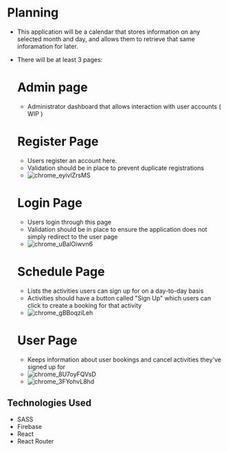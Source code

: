 # Planning

- This application will be a calendar that stores information on any selected month and day, and allows them to retrieve that same inforamation for later.

- There will be at least 3 pages:

  # Admin page

  - Administrator dashboard that allows interaction with user accounts ( WIP )

  # Register Page

  - Users register an account here.
  - Validation should be in place to prevent duplicate registrations
  - ![chrome_eyivlZrsMS](https://github.com/vasili2142/React-Scheduling-App/assets/104787007/feacf435-8410-4198-918a-f1756a7cdd2c)


  # Login Page

  - Users login through this page
  - Validation should be in place to ensure the application does not simply redirect to the user page
  - ![chrome_uBalOiwvn6](https://github.com/vasili2142/React-Scheduling-App/assets/104787007/f7ae78b1-cc22-4173-a590-9fbf29def704)


  # Schedule Page

  - Lists the activities users can sign up for on a day-to-day basis
  - Activities should have a button called "Sign Up" which users can click to create a booking for that activity
  - ![chrome_gBBoqziLeh](https://github.com/vasili2142/React-Scheduling-App/assets/104787007/512116df-08f3-42d1-a9f3-e70e2881a07f)


  # User Page

  - Keeps information about user bookings and cancel activities they've signed up for
  - ![chrome_8U7oyFQVsD](https://github.com/vasili2142/React-Scheduling-App/assets/104787007/8923bf18-f875-4c0d-b8c9-baae8cb321fe)
  - ![chrome_3FYohvL8hd](https://github.com/vasili2142/React-Scheduling-App/assets/104787007/b0e9fc13-6abd-471f-bc77-6cd1a318d3ab)

## Technologies Used

- SASS
- Firebase
- React
- React Router
